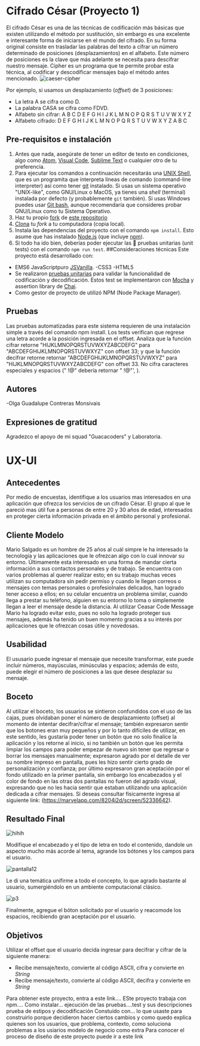 # Cifrado César (Proyecto 1)
El cifrado César es una de las técnicas de codificación más básicas que existen utilizando el método por sustitución, sin embargo es una excelente e interesante forma de iniciarse en el mundo del cifrado. En su forma original consiste en trasladar las palabras del texto a cifrar un número determinado de posiciones (desplazamientos) en el alfabeto. Este número de posiciones es la clave que más adelante se necesita para descifrar nuestro mensaje.
Cipher es un programa que te permite probar esta técnica, al codificar y descodificar mensajes bajo el método antes mencionado. 
![caeser-cipher](https://upload.wikimedia.org/wikipedia/commons/thumb/2/2b/Caesar3.svg/2000px-Caesar3.svg.png)

Por ejemplo, si usamos un desplazamiento (_offset_) de 3 posiciones:
- La letra A se cifra como D.
- La palabra CASA se cifra como FDVD.
- Alfabeto sin cifrar: A B C D E F G H I J K L M N O P Q R S T U V W X Y Z
- Alfabeto cifrado: D E F G H I J K L M N O P Q R S T U V W X Y Z A B C

## Pre-requisitos e instalación
1. Antes que nada, asegúrate de tener un editor de texto en
   condiciones, algo como [Atom](https://atom.io/), 
   [Visual Code](https://code.visualstudio.com/), [Sublime Text](https://www.sublimetext.com) o cualquier otro de tu preferencia.
2. Para ejecutar los comandos a continuación necesitarás una
   [UNIX Shell](https://github.com/Laboratoria/curricula-js/tree/v2.x/topics/shell),
   que es un programita que interpreta líneas de comando (command-line
   interpreter) así como tener [git](https://github.com/Laboratoria/curricula-js/tree/v2.x/topics/scm/01-git)
   instalado. Si usas un sistema operativo "UNIX-like", como GNU/Linux o MacOS,
   ya tienes una _shell_ (terminal) instalada por defecto (y probablemente `git`
   también). Si usas Windows puedes usar [Git bash](https://git-scm.com/download/win),
   aunque recomendaría que consideres probar GNU/Linux como tu Sistema Operativo.
3. Haz tu propio [fork](https://help.github.com/articles/fork-a-repo/)
   de [ este repositorio](https://github.com/OlgaContreras911/cdmx-2019-01-bc-core-am-cipher)
4. [Clona](https://help.github.com/articles/cloning-a-repository/)
   tu _fork_ a tu computadora (copia local).
5. Instala las dependencias del proyecto con el comando `npm
   install`. Esto asume que has instalado [Node.js](https://nodejs.org/) (que
   incluye [npm](https://docs.npmjs.com/)).
6. Si todo ha ido bien, deberías poder ejecutar las :traffic_light:
   pruebas unitarias (unit tests) con el comando `npm run test`.
##Consideraciones técnicas
Este proyecto está desarrollado con:
- EMS6 JavaScriptpuro [JSVanilla](https://medium.com/laboratoria-developers/vanillajs-vs-jquery-31e623bbd46e).
-CSS3
-HTML5
- Se realizaron [pruebas unitarias]() para validar la funcionalidad de codificación y decodificación. Estos test se implementaron con [Mocha](https://mochajs.org/) y assertion library de [Chai](https://www.chaijs.com/).
- Como gestor de proyecto de utilizó NPM (Node Package Manager).
## Pruebas
Las pruebas automatizadas para este sistema requieren de una instalación simple a través del comando npm install. Los tests verifican que regrese una letra acorde a la posición ingresada en el offset. Analiza que la función  cifrar retorne "HIJKLMNOPQRSTUVWXYZABCDEFG" para "ABCDEFGHIJKLMNOPQRSTUVWXYZ" con offset 33; y que la función decifrar retorne retornar "ABCDEFGHIJKLMNOPQRSTUVWXYZ" para "HIJKLMNOPQRSTUVWXYZABCDEFG" con offset 33. No cifra caracteres especiales y espacios (" !@" debería retornar  " !@"', ).

## Autores
-Olga Guadalupe Contreras Monsivais
## Expresiones de gratitud
Agradezco el apoyo de mi squad "Guacacoders" y Laboratoria. 
# UX-UI
## Antecedentes
Por medio de encuestas, identifique a los usuarios mas interesados en una aplicación que ofrezca los servicios de un cifrado César. El grupo al que le pareció mas útil fue a personas de entre 20 y 30 años de edad, interesados en proteger cierta información privada en el ámbito personal y profesional.
## Cliente Modelo
Mario Salgado es un hombre de 25 años al cuál simpre le ha interesado la tecnología y las aplicaciones que le ofrezcan algo con lo cual innovar su entorno. Últimamente  esta interesado en una forma de mandar cierta información a sus contactos personales y de trabajo. Se encuentra con varios problemas al querer realizar esto; en su trabajo muchas veces utilizan su computadora sin pedir permiso y cuando le llegan correos o mensajes con temas personales o profesiolnales delicados, han logrado tener acceso a ellos; en su celular encuentra un problema similar, cuando llega a prestar su teléfono, alguien en su entorno lo toma o simplemente llegan a leer el mensaje desde la distancia.
Al utilizar Ceasar Code Message Mario ha logrado evitar esto,  pues no solo ha logrado proteger sus mensajes, además ha tenido un buen momento gracias a su interés por aplicaciones que le ofrezcan cosas útile y novedosas.
## Usabilidad
El ususario puede ingresar el mensaje que necesite transformar, este puede incluir números, mayúsculas, minúsculas y espacios; además de esto, puede elegir el número de posiciones a las que desee desplazar su mensaje.
## Boceto
Al utilizar el boceto, los usuarios se sintieron confundidos con el uso de las cajas, pues olvidaban poner el número de desplazamiento (offset) al momento de intentar decifrar/cifrar el mensaje; también expresaron sentir que los botones eran muy pequeños y por lo tanto difíciles de utilizar, en este sentido, les gustaría poder tener un botón que no solo finalíce la aplicación y los retorne al inicio, si  no también un botón que les permita limpiar los campos para poder empezar de nuevo sin tener que regresar o borrar los mensajes manualmente; expresaron agrado por el detalle de ver su nombre impreso en pantalla, pues les hizo sentir cierto grado de personalización y confianza; por último expresaron gran aceptación por el fondo utilizado en la primer pantalla, sin embargo los encabezados y el color de fondo en las otras dos pantallas no fueron del agrado visual, expresando que no les hacia sentir que estaban utilizando una aplicación dedicada a cifrar mensajes.  Si deseas consultar físicamente ingresa al siguiente link: (https://marvelapp.com/8204i2d/screen/52336642).
## Resultado Final
<img src="https://i.ibb.co/C090PyS/hihih.png" alt="hihih" border="0">

Modifique el encabezado y el tipo de letra en todo el contenido, dandole un aspecto mucho más acorde al tema, agrande los bótones y los campos para el usuario.

 <img src="https://i.ibb.co/5rjBJbD/pantalla12.png" alt="pantalla12" border="0">

 Le di una temática unifirme a todo el concepto, lo que agrado bastante al usuario, sumergiéndolo en un ambiente computacional clásico.

<img src="https://i.ibb.co/gdF5GBN/p3.png" alt="p3" border="0">

Finalmente, agregue el bóton solicitado por el usuario y reacomode los espacios, recibiendo gran aceptación por el usuario.

## Objetivos

Utilizar el offset que el usuario decida ingresar para decifrar y cifrar de la siguiente manera:
 - Recibe mensaje/texto, convierte al código ASCII, cifra y convierte en *String*
 -  Recibe mensaje/texto, convierte al código ASCII, decifra y convierte en *String*


Para obtener este proyecto, entra a este link....
ESte proyecto trabaja con npm....
Como instalar...
ejecución de las pruebas....test y sus descripciones
prueba de estipos y decodificación
Constuido con... lo que usaste para construirlo
porque decidieron hacer ciertos cambios y como quedo
explica quienes son los usuarios, que problema, contexto, como soluciona problemas a los usiarios
modelo de negocio como extra
Para conocer el proceso de diseño de este proyecto puede ir a este link

